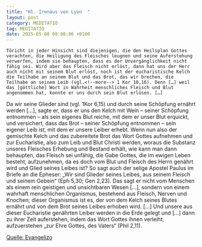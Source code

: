```yaml
---
title: "Hl. Irenäus von Lyon  "
layout: post
category: MEDITATIO
tag: MEDITATIO
date: 2025-05-08 09:00:06 +0100
---
```

	Töricht in jeder Hinsicht sind diejenigen, die den Heilsplan Gottes verachten, die Heiligung des Fleisches leugnen und seine Auferstehung verwerfen, indem sie behaupten, dass es der Unvergänglichkeit nicht fähig sei. Wird aber das Fleisch nicht erlöst, dann hat uns der Herr auch nicht mit seinem Blut erlöst, noch ist der eucharistische Kelch die Teilhabe an seinem Blut und das Brot, das wir brechen, die Teilhabe an seinem Leib (vgl.<!--more--> 1 Kor 10,16). Denn […] weil das [göttliche] Wort in Wahrheit menschliches Fleisch und Blut angenommen hat, konnte er uns durch sein Blut erlösen. […]
Da wir seine Glieder sind (vgl. 1Kor 6,15) und durch seine Schöpfung ernährt werden […], sagte er, dass er uns den Kelch mit Wein – seiner Schöpfung entnommen – als sein eigenes Blut reiche, mit dem er unser Blut erquickt, und versichert, dass das Brot – seiner Schöpfung entnommen – sein eigener Leib ist, mit dem er unsere Leiber erhebt.
Wenn nun also der gemischte Kelch und das zubereitete Brot das Wort Gottes aufnehmen und zur Eucharistie, also zum Leib und Blut Christi werden, woraus die Substanz unseres Fleisches Erhebung und Bestand erhält, wie kann man dann behaupten, das Fleisch sei unfähig, die Gabe Gottes, die im ewigen Leben besteht, aufzunehmen, da es doch vom Blut und Fleisch des Herrn genährt wird und Glied seines Leibes ist? So sagt auch der selige Apostel Paulus im Briefe an die Epheser: „Wir sind Glieder seines Leibes, aus seinem Fleisch und seinem Gebein“ (Eph 5,30; Gen 2,23). Das sagt er nicht vom Menschen als einem rein geistigen und unsichtbaren Wesen […], sondern von einem wahrhaft menschlichen Organismus, bestehend aus Fleisch, Nerven und Knochen; dieser Organismus ist es, der von dem Kelch seines Blutes ernährt und von dem Brot seines Leibes erhoben wird. […] Und unsere aus dieser Eucharistie genährten Leiber werden in die Erde gelegt und […] dann zu ihrer Zeit auferstehen, indem das Wort Gottes ihnen verleiht, aufzuerstehen „zur Ehre Gottes, des Vaters“ (Phil 2,11). 

[Quelle: Evangelizo](https://evangeliumtagfuertag.org/DE/gospel)